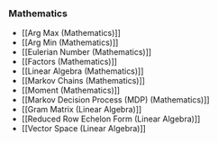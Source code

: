 ### Mathematics
- [[Arg Max (Mathematics)]]
- [[Arg Min (Mathematics)]]
- [[Eulerian Number (Mathematics)]]
- [[Factors (Mathematics)]]
- [[Linear Algebra (Mathematics)]]
- [[Markov Chains (Mathematics)]]
- [[Moment (Mathematics)]]
- [[Markov Decision Process (MDP) (Mathematics)]]
- [[Gram Matrix (Linear Algebra)]]
- [[Reduced Row Echelon Form (Linear Algebra)]]
- [[Vector Space (Linear Algebra)]]
